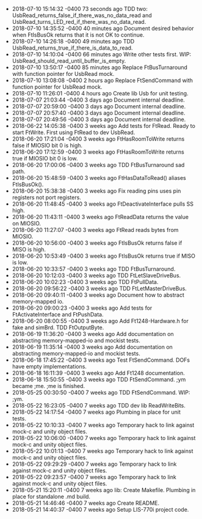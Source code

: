 - 2018-07-10 15:14:32 -0400  73 seconds ago TDD two: UsbRead_returns_false_if_there_was_no_data_read and UsbRead_turns_LED_red_if_there_was_no_data_read.
- 2018-07-10 14:35:52 -0400  40 minutes ago Document desired behavior when FtIsBusOk returns that it is not OK to continue.
- 2018-07-10 14:26:18 -0400  49 minutes ago TDD UsbRead_returns_true_if_there_is_data_to_read.
- 2018-07-10 14:10:04 -0400  66 minutes ago Write other tests first. WIP: UsbRead_should_read_until_buffer_is_empty.
- 2018-07-10 13:50:17 -0400  85 minutes ago Replace FtBusTurnaround with function pointer for UsbRead mock.
- 2018-07-10 13:08:08 -0400     2 hours ago Replace FtSendCommand with function pointer for UsbRead mock.
- 2018-07-10 11:26:01 -0400     4 hours ago Create lib Usb for unit testing.
- 2018-07-07 21:03:44 -0400      3 days ago Document internal deadline.
- 2018-07-07 20:59:00 -0400      3 days ago Document internal deadline.
- 2018-07-07 20:57:40 -0400      3 days ago Document internal deadline.
- 2018-07-07 20:49:56 -0400      3 days ago Document internal deadline.
- 2018-06-22 14:05:38 -0400     3 weeks ago Add tests for FtRead. Ready to start FtWrite. First using FtRead to dev UsbRead.
- 2018-06-20 17:21:04 -0400     3 weeks ago FtHasRoomToWrite returns false if MIOSIO bit 0 is high.
- 2018-06-20 17:12:59 -0400     3 weeks ago FtHasRoomToWrite returns true if MIOSIO bit 0 is low.
- 2018-06-20 17:00:06 -0400     3 weeks ago TDD FtBusTurnaround sad path.
- 2018-06-20 15:48:59 -0400     3 weeks ago FtHasDataToRead() aliases FtIsBusOk().
- 2018-06-20 15:38:38 -0400     3 weeks ago Fix reading pins uses pin registers not port registers.
- 2018-06-20 11:48:45 -0400     3 weeks ago FtDeactivateInterface pulls SS high.
- 2018-06-20 11:43:11 -0400     3 weeks ago FtReadData returns the value on MIOSIO.
- 2018-06-20 11:27:07 -0400     3 weeks ago FtRead reads bytes from MIOSIO.
- 2018-06-20 10:56:00 -0400     3 weeks ago FtIsBusOk returns false if MISO is high.
- 2018-06-20 10:53:49 -0400     3 weeks ago FtIsBusOk returns true if MISO is low.
- 2018-06-20 10:33:57 -0400     3 weeks ago TDD FtBusTurnaround.
- 2018-06-20 10:12:03 -0400     3 weeks ago TDD FtLetSlaveDriveBus.
- 2018-06-20 10:02:23 -0400     3 weeks ago TDD FtPullData.
- 2018-06-20 09:56:22 -0400     3 weeks ago TDD FtLetMasterDriveBus.
- 2018-06-20 09:40:11 -0400     3 weeks ago Document how to abstract memory-mapped io.
- 2018-06-20 09:00:23 -0400     3 weeks ago Add tests for FtActivateInterface and FtPushData.
- 2018-06-20 08:00:55 -0400     3 weeks ago Add Ft1248-Hardware.h for fake and simBrd. TDD FtOutputByte.
- 2018-06-19 11:36:20 -0400     3 weeks ago Add documentation on abstracting memory-mapped-io and mockist tests.
- 2018-06-19 11:35:14 -0400     3 weeks ago Add documentation on abstracting memory-mapped-io and mockist tests.
- 2018-06-18 17:45:22 -0400     3 weeks ago Test FtSendCommand. DOFs have empty implementations.
- 2018-06-18 16:11:39 -0400     3 weeks ago Add Ft1248 documentation.
- 2018-06-18 15:50:55 -0400     3 weeks ago TDD FtSendCommand. ;ym became ;me. ;me is finished.
- 2018-05-25 00:30:50 -0400     7 weeks ago TDD FtSendCommand. WIP: ;ym.
- 2018-05-22 16:23:05 -0400     7 weeks ago TDD dev lib ReadWriteBits.
- 2018-05-22 14:17:54 -0400     7 weeks ago Plumbing in place for unit tests.
- 2018-05-22 10:10:33 -0400     7 weeks ago Temporary hack to link against mock-c and unity object files.
- 2018-05-22 10:06:00 -0400     7 weeks ago Temporary hack to link against mock-c and unity object files.
- 2018-05-22 10:01:13 -0400     7 weeks ago Temporary hack to link against mock-c and unity object files.
- 2018-05-22 09:29:29 -0400     7 weeks ago Temporary hack to link against mock-c and unity object files.
- 2018-05-22 09:23:57 -0400     7 weeks ago Temporary hack to link against mock-c and unity object files.
- 2018-05-21 15:20:11 -0400     7 weeks ago lib: Create Makefile. Plumbing in place for standalone .md build.
- 2018-05-21 14:46:46 -0400     7 weeks ago Create README.
- 2018-05-21 14:40:37 -0400     7 weeks ago Setup LIS-770i project code.